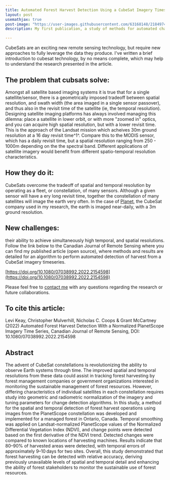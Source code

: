 ```yaml
---
title: Automated Forest Harvest Detection Using a CubeSat Imagery Timeseries
layout: post
usemathjax: true
post-image: "https://user-images.githubusercontent.com/63168148/218497443-b78344da-fb75-4674-8e5e-ce01060f53a6.png"
description: My first publication, a study of methods for automated change detection 

---
```


CubeSats are an exciting new remote sensing technology, but require new approaches to fully leverage the data they produce. I've written a brief introduction to cubesat technology, by no means complete, which may help to understand the research presented in the article.

## The problem that cubsats solve: ##
Amongst all satellite based imaging systems it is true that for a single satellite/sensor, there is a geometrically imposed tradeoff between spatial resolution, and swath width (the area imaged in a single sensor passover), and thus also in the revisit time of the satellite (ie, the temporal resolution). Designing satellite imaging platforms has always involved managing this dilemna: place a satellite in lower orbit, or with more "zoomed in" optics, and you can acquire high spatial resolution, but with a lower revisit time. This is the approach of the Landsat mission which acheives 30m ground resolution at a 16 day revisit time^1^. Compare this to the MODIS sensor, which has a daily revisit time, but a spatial resolution ranging from 250 - 1000m depending on the the spectral band. Different applications of satellite imagery would benefit from different spatio-temporal resolution characteristics. 

## How they do it: ##

CubeSats overcome the tradeoff of spatial and temporal resolution by operating as a fleet, or constellation, of many sensors. Although a given sensor will have a ery long revisit time, together the constellation of many satellites will image the earth very often. In the case of [Planet](https://www.planet.com/?gclid=CjwKCAiA_6yfBhBNEiwAkmXy5zvDOOXAsXSt2ZXu7fRcgthVc9xMXyTxuMchtyu7-QutRTwaQqiAtBoCurwQAvD_BwE), the CubeSat company used in my research, the earth is imaged near-daily, with a 3m ground resolution.

## New challenges: ##


their ability to achieve simultaneously high temporal, and spatial resolutions. 
Follow the link below to the Canadian Journal of Remote Sensing where you can find my published article (open source), where methods and results are detailed for an algorithm to perform automated detection of harvest from a CubeSat imagery timeseries. 

[https://doi.org/10.1080/07038992.2022.2154598](https://doi.org/10.1080/07038992.2022.2154598)

Please feel free to [contact me](https://levikeay.github.io/Project_Site/#contact) with any questions regarding the research or future collaborations.

## **To cite this article:** ##

Levi Keay, Christopher Mulverhill, Nicholas C. Coops & Grant McCartney (2022) Automated Forest Harvest Detection With a Normalized PlanetScope Imagery Time Series, Canadian Journal of Remote Sensing, DOI: 10.1080/07038992.2022.2154598

## Abstract ##

The advent of CubeSat constellations is revolutionizing the ability to observe Earth systems through time. The improved spatial and temporal resolutions from these data could assist in tracking forest harvesting by forest management companies or government organizations interested in monitoring the sustainable management of forest resources. However, differing characteristics of individual satellites in each constellation requires study into geometric and radiometric normalization of the imagery and tuning parameters for change detection algorithms. In this study, a method for the spatial and temporal detection of forest harvest operations using images from the PlanetScope constellation was developed and implemented for a managed forest in Ontario, Canada. Temporal smoothing was applied on Landsat-normalized PlanetScope values of the Normalized Differential Vegetation Index (NDVI), and change points were detected based on the first derivative of the NDVI trend. Detected changes were compared to known locations of harvesting machines. Results indicate that 80–90% of harvested areas were detected, with temporal errors of approximately 9–10 days for two sites. Overall, this study demonstrated that forest harvesting can be detected with relative accuracy, deriving previously unavailable levels of spatial and temporal detail and enhancing the ability of forest stakeholders to monitor the sustainable use of forest resources.
